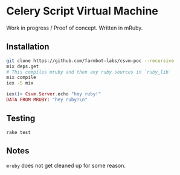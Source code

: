 # Celery Script Virtual Machine

Work in progress / Proof of concept. Written in mRuby.

## Installation

```bash
git clone https://github.com/farmbot-labs/csvm-poc --recursive
mix deps.get
# This compiles mruby and then any ruby sources in `ruby_lib`
mix compile
iex -S mix
```

```elixir
iex()> Csvm.Server.echo "hey ruby!"
DATA FROM MRUBY: "hey ruby!\n"
```

## Testing

```
rake test
```

## Notes

`mruby` does not get cleaned up for some reason.
